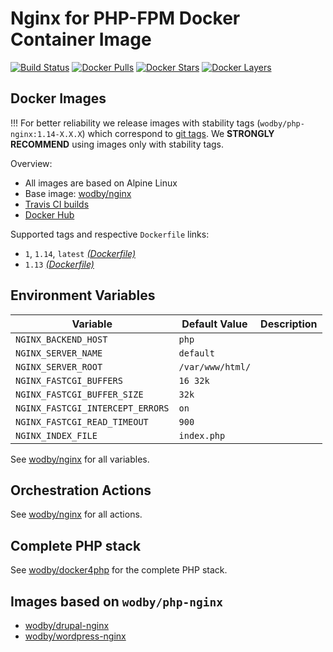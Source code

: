 # Nginx for PHP-FPM Docker Container Image 

[![Build Status](https://travis-ci.org/wodby/php-nginx.svg?branch=master)](https://travis-ci.org/wodby/php-nginx)
[![Docker Pulls](https://img.shields.io/docker/pulls/wodby/php-nginx.svg)](https://hub.docker.com/r/wodby/php-nginx)
[![Docker Stars](https://img.shields.io/docker/stars/wodby/php-nginx.svg)](https://hub.docker.com/r/wodby/php-nginx)
[![Docker Layers](https://images.microbadger.com/badges/image/wodby/php-nginx.svg)](https://microbadger.com/images/wodby/php-nginx)

## Docker Images

!!! For better reliability we release images with stability tags (`wodby/php-nginx:1.14-X.X.X`) which correspond to [git tags](https://github.com/wodby/php-nginx/releases). We **STRONGLY RECOMMEND** using images only with stability tags. 

Overview:

* All images are based on Alpine Linux
* Base image: [wodby/nginx](https://github.com/wodby/nginx)
* [Travis CI builds](https://travis-ci.org/wodby/php-nginx) 
* [Docker Hub](https://hub.docker.com/r/wodby/php-nginx)

Supported tags and respective `Dockerfile` links:

* `1`, `1.14`, `latest` [_(Dockerfile)_](https://github.com/wodby/php-nginx/tree/master/Dockerfile)
* `1.13` [_(Dockerfile)_](https://github.com/wodby/php-nginx/tree/master/Dockerfile)

## Environment Variables

| Variable                         | Default Value    | Description |
| -------------------------------- | ---------------- | ----------- |
| `NGINX_BACKEND_HOST`             | `php`            |             |
| `NGINX_SERVER_NAME`              | `default`        |             |
| `NGINX_SERVER_ROOT`              | `/var/www/html/` |             |
| `NGINX_FASTCGI_BUFFERS`          | `16 32k`         |             |
| `NGINX_FASTCGI_BUFFER_SIZE`      | `32k`            |             |
| `NGINX_FASTCGI_INTERCEPT_ERRORS` | `on`             |             |
| `NGINX_FASTCGI_READ_TIMEOUT`     | `900`            |             |
| `NGINX_INDEX_FILE`               | `index.php`      |             |

See [wodby/nginx](https://github.com/wodby/nginx) for all variables.

## Orchestration Actions

See [wodby/nginx](https://github.com/wodby/nginx) for all actions.

## Complete PHP stack

See [wodby/docker4php](https://github.com/wodby/docker4php) for the complete PHP stack.

## Images based on `wodby/php-nginx`

* [wodby/drupal-nginx](https://github.com/wodby/drupal-nginx)
* [wodby/wordpress-nginx](https://github.com/wodby/wordpress-nginx)
